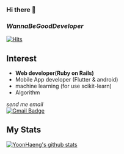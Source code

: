 ### Hi there 👋
### *WannaBeGoodDeveloper*
[![Hits](https://hits.seeyoufarm.com/api/count/incr/badge.svg?url=https%3A%2F%2Fgithub.com%2FYoon-Haeng-Heo&count_bg=%2379C83D&title_bg=%23555555&title=hits&edge_flat=false)](https://hits.seeyoufarm.com)

## Interest

+ **Web developer(Ruby on Rails)**
+ Mobile App developer (Flutter & android)
+ machine learning (for use scikit-learn)
+ Algorithm

<!--
**Yoon-Haeng-Heo/Yoon-Haeng-Heo** is a ✨ _special_ ✨ repository because its `README.md` (this file) appears on your GitHub profile.

Here are some ideas to get you started:

- 🔭 I’m currently working on ...
- 🌱 I’m currently learning ...
- 👯 I’m looking to collaborate on ...
- 🤔 I’m looking for help with ...
- 💬 Ask me about ...
- 📫 How to reach me: ...
- 😄 Pronouns: ...
- ⚡ Fun fact: ...
-->

*send me email*<br>
  [![Gmail Badge](https://img.shields.io/badge/Gmail-d14836?style=flat-square&logo=Gmail&logoColor=white&link=mailto:submailid96@gmail.com)](mailto:submailid96@gmail.com)
  <br>
  
  ## My Stats
  [![YoonHaeng's github stats](https://github-readme-stats.vercel.app/api?username=Yoon-Haeng-Heo&show_icons=true&theme=radical)](https://github.com/anuraghazra/github-readme-stats)
